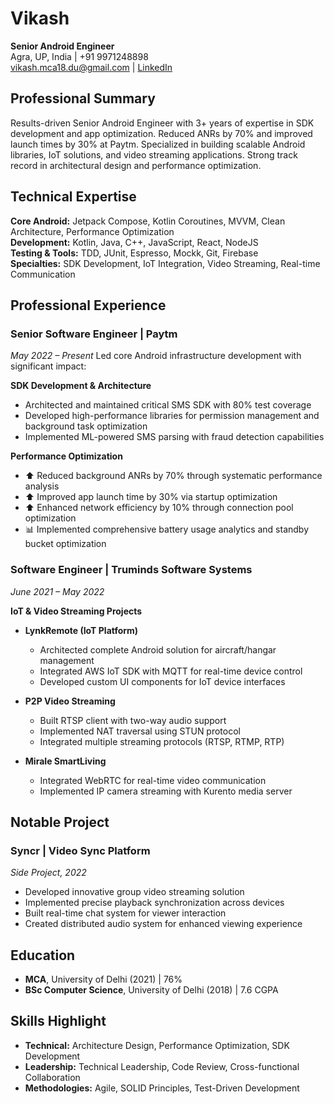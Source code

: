 # Vikash
**Senior Android Engineer**  
Agra, UP, India | +91 9971248898  
[vikash.mca18.du@gmail.com](mailto:vikash.mca18.du@gmail.com) | [LinkedIn](https://www.linkedin.com/in/vikash-41abb8101/)

## Professional Summary
Results-driven Senior Android Engineer with 3+ years of expertise in SDK development and app optimization. Reduced ANRs by 70% and improved launch times by 30% at Paytm. Specialized in building scalable Android libraries, IoT solutions, and video streaming applications. Strong track record in architectural design and performance optimization.

## Technical Expertise
**Core Android:** Jetpack Compose, Kotlin Coroutines, MVVM, Clean Architecture, Performance Optimization  
**Development:** Kotlin, Java, C++, JavaScript, React, NodeJS  
**Testing & Tools:** TDD, JUnit, Espresso, Mockk, Git, Firebase  
**Specialties:** SDK Development, IoT Integration, Video Streaming, Real-time Communication

## Professional Experience

### Senior Software Engineer | Paytm
*May 2022 – Present*
Led core Android infrastructure development with significant impact:

**SDK Development & Architecture**
- Architected and maintained critical SMS SDK with 80% test coverage
- Developed high-performance libraries for permission management and background task optimization
- Implemented ML-powered SMS parsing with fraud detection capabilities

**Performance Optimization**
- ⬆️ Reduced background ANRs by 70% through systematic performance analysis
- ⬆️ Improved app launch time by 30% via startup optimization
- ⬆️ Enhanced network efficiency by 10% through connection pool optimization
- 📊 Implemented comprehensive battery usage analytics and standby bucket optimization

### Software Engineer | Truminds Software Systems
*June 2021 – May 2022*

**IoT & Video Streaming Projects**
- **LynkRemote (IoT Platform)**
  - Architected complete Android solution for aircraft/hangar management
  - Integrated AWS IoT SDK with MQTT for real-time device control
  - Developed custom UI components for IoT device interfaces

- **P2P Video Streaming**
  - Built RTSP client with two-way audio support
  - Implemented NAT traversal using STUN protocol
  - Integrated multiple streaming protocols (RTSP, RTMP, RTP)

- **MiraIe SmartLiving**
  - Integrated WebRTC for real-time video communication
  - Implemented IP camera streaming with Kurento media server

## Notable Project

### Syncr | Video Sync Platform
*Side Project, 2022*
- Developed innovative group video streaming solution
- Implemented precise playback synchronization across devices
- Built real-time chat system for viewer interaction
- Created distributed audio system for enhanced viewing experience

## Education
- **MCA**, University of Delhi (2021) | 76%
- **BSc Computer Science**, University of Delhi (2018) | 7.6 CGPA

## Skills Highlight
- **Technical:** Architecture Design, Performance Optimization, SDK Development
- **Leadership:** Technical Leadership, Code Review, Cross-functional Collaboration
- **Methodologies:** Agile, SOLID Principles, Test-Driven Development
